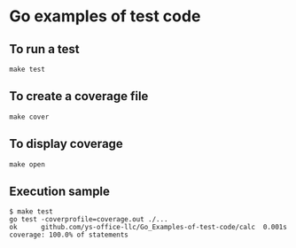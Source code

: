 # Go examples of test code

## To run a test

```shell
make test
```

## To create a coverage file

```shell
make cover
```

## To display coverage

```shell
make open
```

## Execution sample

```shell
$ make test
go test -coverprofile=coverage.out ./...
ok      github.com/ys-office-llc/Go_Examples-of-test-code/calc  0.001s  coverage: 100.0% of statements
```
